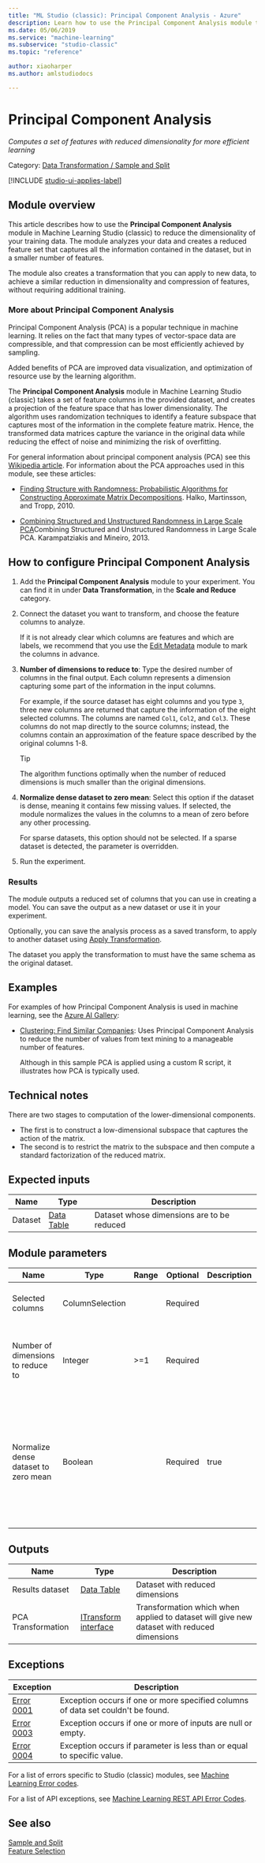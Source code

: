 ```yaml
---
title: "ML Studio (classic): Principal Component Analysis - Azure"
description: Learn how to use the Principal Component Analysis module to reduce the dimensionality of your training data.
ms.date: 05/06/2019
ms.service: "machine-learning"
ms.subservice: "studio-classic"
ms.topic: "reference"

author: xiaoharper
ms.author: amlstudiodocs

---
```

# Principal Component Analysis

*Computes a set of features with reduced dimensionality for more efficient learning*

Category: [Data Transformation / Sample and Split](data-transformation-sample-and-split.md)  

[!INCLUDE [studio-ui-applies-label](../includes/studio-ui-applies-label.md)]

## Module overview

This article describes how to use the **Principal Component Analysis** module in Machine Learning Studio (classic) to reduce the dimensionality of your training data. The module analyzes your data and creates a reduced feature set that captures all the information contained in the dataset, but in a smaller number of features.

The module also creates a transformation that you can apply to new data, to achieve a similar reduction in dimensionality and compression of features, without requiring additional training.

### More about Principal Component Analysis

Principal Component Analysis (PCA) is a popular technique in machine learning. It relies on the fact that many types of vector-space data are compressible, and that compression can be most efficiently achieved by sampling.

Added benefits of PCA are improved data visualization, and optimization of resource use by the learning algorithm.

The **Principal Component Analysis** module in Machine Learning Studio (classic) takes a set of feature columns in the provided dataset, and creates a projection of the feature space that has lower dimensionality. The algorithm uses randomization techniques to identify a feature subspace that captures most of the information in the complete feature matrix. Hence, the transformed data matrices capture the variance in the original data while reducing the effect of noise and minimizing the risk of overfitting.

For general information about principal component analysis (PCA) see this [Wikipedia article](https://wikipedia.org/wiki/Principal_component_analysis). For information about the PCA approaches used in this module, see these articles:

- [Finding Structure with Randomness: Probabilistic Algorithms for Constructing Approximate Matrix Decompositions](https://arxiv.org/abs/0909.4061). Halko, Martinsson, and Tropp, 2010.  

- [Combining Structured and Unstructured Randomness in Large Scale PCA](https://arxiv.org/abs/1310.6304)Combining Structured and Unstructured Randomness in Large Scale PCA. Karampatziakis and Mineiro, 2013.

## How to configure Principal Component Analysis

1. Add the **Principal Component Analysis** module to your experiment. You can find it in under **Data Transformation**, in the **Scale and Reduce** category.

2. Connect the dataset you want to transform, and  choose the feature columns to analyze.

    If it is not already clear which columns are features and which are labels, we recommend that you use the [Edit Metadata](edit-metadata.md) module to mark the columns in advance.

3. **Number of dimensions to reduce to**: Type the desired number of columns in the final output. Each column represents a dimension capturing some part of the information in the input columns.

    For example, if the source dataset has eight columns and you type `3`, three new columns are returned that capture the information of the eight selected columns. The columns are named `Col1`, `Col2`, and `Col3`. These columns do not map directly to the source columns; instead, the columns contain an approximation of the feature space described by the original columns 1-8.

    > [!TIP]
    > The algorithm functions optimally when the number of reduced dimensions is much smaller than the original dimensions.

4. **Normalize dense dataset to zero mean**: Select this option if the dataset is dense, meaning it contains few missing values. If selected, the module normalizes the values in the columns to a mean of zero before any other processing.

    For sparse datasets, this option should not be selected. If a sparse dataset is detected, the parameter is overridden.

5. Run the experiment.

### Results

The module outputs a reduced set of columns that you can use in creating a model. You can save the output as a new dataset or use it in your experiment.

Optionally, you can save the analysis process as a saved transform, to apply to another dataset using [Apply Transformation](apply-transformation.md). 

The dataset you apply the transformation to must have the same schema as the original dataset.

## Examples

For examples of how Principal Component Analysis is used in machine learning, see the [Azure AI Gallery](https://gallery.azure.ai/):  

- [Clustering: Find Similar Companies](https://go.microsoft.com/fwlink/?LinkId=525164): Uses Principal Component Analysis to reduce the number of values from text mining to a manageable number of features.

    Although in this sample PCA is applied using a custom R script, it illustrates how PCA is typically used.

## Technical notes

There are two stages to computation of the lower-dimensional components. 

- The first is to construct a low-dimensional subspace that captures the action of the matrix.
- The second is to restrict the matrix to the subspace and then compute a standard factorization of the reduced matrix.

## Expected inputs

|Name|Type|Description|  
|----------|----------|-----------------|  
|Dataset|[Data Table](data-table.md)|Dataset whose dimensions are to be reduced|  

## Module parameters

|Name|Type|Range|Optional|Description|Default|  
|----------|----------|-----------|--------------|-----------------|-------------|  
|Selected columns|ColumnSelection||Required||Selected columns to apply PCA to|  
|Number of dimensions to reduce to|Integer|>=1|Required||The number of desired dimensions in the reduced dataset|  
|Normalize dense dataset to zero mean|Boolean||Required|true|Indicate whether the input columns will be mean normalized for dense datasets (for sparse data parameter is ignored)|  

## Outputs

|Name|Type|Description|  
|----------|----------|-----------------|  
|Results dataset|[Data Table](data-table.md)|Dataset with reduced dimensions|  
|PCA Transformation|[ITransform interface](itransform-interface.md)|Transformation which when applied to dataset will give new dataset with reduced dimensions|  

## Exceptions  

|Exception|Description|  
|---------------|-----------------|  
|[Error 0001](errors/error-0001.md)|Exception occurs if one or more specified columns of data set couldn't be found.|  
|[Error 0003](errors/error-0003.md)|Exception occurs if one or more of inputs are null or empty.|  
|[Error 0004](errors/error-0004.md)|Exception occurs if parameter is less than or equal to specific value.| 

For a list of errors specific to Studio (classic) modules, see [Machine Learning Error codes](errors/machine-learning-module-error-codes.md).

For a list of API exceptions, see [Machine Learning REST API Error Codes](/azure/machine-learning/studio/web-service-error-codes).
## See also

 [Sample and Split](data-transformation-sample-and-split.md)   
 [Feature Selection](feature-selection-modules.md)
